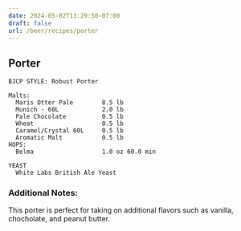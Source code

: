 ```yaml
---
date: 2024-05-02T13:29:50-07:00
draft: false
url: /beer/recipes/porter
---
```

## Porter ##
    BJCP STYLE: Robust Porter
    
    Malts:
      Maris Otter Pale        8.5 lb
      Munich - 60L            2.0 lb
      Pale Chocolate          0.5 lb
      Wheat                   0.5 lb
      Caramel/Crystal 60L     0.5 lb
      Aromatic Malt           0.5 lb
    HOPS:
      Belma                   1.0 oz 60.0 min

    YEAST
      White Labs British Ale Yeast

### Additional Notes: ###
This porter is perfect for taking on additional flavors such as vanilla, chocholate, and peanut butter.